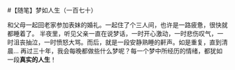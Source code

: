 #【随笔】梦如人生（一百七十）

和父母一起回老家参加表妹的婚礼。一起住了个三人间，也许是一路疲惫，很快就都睡着了。
半夜里，听见父亲一直在说梦话，一时开心激动，一时悲伤叹气，一时沮丧抽泣，一时愤怒大骂。而后，就是一段安静熟睡的鼾声。如是重复，直到清晨...
再过三十年，我会每晚都做些什么梦呢？每一个梦中所经历的情绪，都犹如一段**真实的人生**！